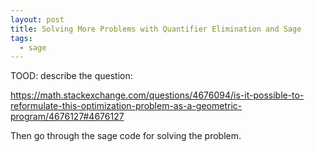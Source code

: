 ```yaml
---
layout: post
title: Solving More Problems with Quantifier Elimination and Sage
tags:
  - sage
---
```


TOOD: describe the question: 

https://math.stackexchange.com/questions/4676094/is-it-possible-to-reformulate-this-optimization-problem-as-a-geometric-program/4676127#4676127

Then go through the sage code for solving the problem.

<div class="linked">
<script type="text/x-sage">
"""
We're trying our best to minimize P on x,y,z in [1,4]
subject to x >= y,z
"""

qf = qepcad_formula
x,y,z = var('x,y,z')

P = x / (2*x + 3*y) + y / (y+z) + z / (x+z)
Q = x * (y+z) * (z+x) + y * (2*x + 3*y) * (z+x) + z * (2*x + 3*y) * (y+z) >= 34/33 * (2*x + 3*y) * (y+z) * (x+z)

# choose 100000 random points x,y,z
N = 100000

print("generating points")
pts = []
for blah in range(N):
    z = uniform(1,4)
    y = uniform(1,4)
    x = uniform(max(y,z),4)
    pts += [(x,y,z)]

# get the best choice of (x,y,z)
# oh how I miss functional programming :(
print("computing max/min")
lowest = pts[0]
highest = pts[0]
for (x,y,z) in pts:
    if P.subs(x=x,y=y,z=z) <= P.subs(x=lowest[0], y=lowest[1], z=lowest[2]):
        lowest = (x,y,z)

    if P.subs(x=x,y=y,z=z) >= P.subs(x=highest[0], y=highest[1], z=highest[2]):
        highest = (x,y,z)

l = P.subs(x=lowest[0],y=lowest[1],z=lowest[2])
h = P.subs(x=highest[0],y=highest[1],z=highest[2])

print("max: ", h, "at", highest)
print("min: ", l, "at", lowest)

def normalize(r):
    return (r-l)/(h - l)

print("plotting points")
sum([point3d((x,y,z), color=colors.blue.blend(colors.red, fraction=normalize(P.subs(x=x,y=y,z=z)))) for (x,y,z) in pts])


</script>
</div>
